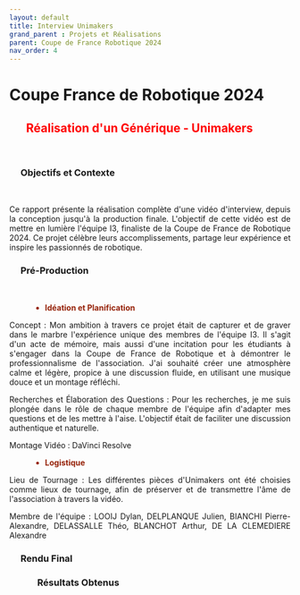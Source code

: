 ```yaml
---
layout: default
title: Interview Unimakers
grand_parent : Projets et Réalisations
parent: Coupe de France Robotique 2024
nav_order: 4
---
```


<h1><strong>Coupe France de Robotique 2024</strong></h1>

<h2 style="color: red; margin-left: 30px;"><strong>Réalisation d'un Générique - Unimakers</strong></h2>

<br>

<h3 style="margin-left: 20px;">Objectifs et Contexte</h3>

<br>

<p align="justify">Ce rapport présente la réalisation complète d'une vidéo d'interview, depuis la conception jusqu'à la production finale. L'objectif de cette vidéo est de mettre en lumière l'équipe I3, finaliste de la Coupe de France de Robotique 2024. Ce projet célèbre leurs accomplissements, partage leur expérience et inspire les passionnés de robotique.</p>

<h3 style="margin-left: 20px;">Pré-Production</h3>

<br>

<dev>
<ul style="margin-left: 40px; color: #96230A">
    <li><strong>Idéation et Planification</strong></li>
</ul></dev>

<p align="justify">Concept : Mon ambition à travers ce projet était de capturer et de graver dans le marbre l'expérience unique des membres de l'équipe I3. Il s'agit d'un acte de mémoire, mais aussi d'une incitation pour les étudiants à s'engager dans la Coupe de France de Robotique et à démontrer le professionnalisme de l'association. J'ai souhaité créer une atmosphère calme et légère, propice à une discussion fluide, en utilisant une musique douce et un montage réfléchi.</p>

<p align="justify">Recherches et Élaboration des Questions : Pour les recherches, je me suis plongée dans le rôle de chaque membre de l'équipe afin d'adapter mes questions et de les mettre à l'aise. L'objectif était de faciliter une discussion authentique et naturelle.</p>

<p align="justify">Montage Vidéo : DaVinci Resolve</p>

<dev>
<ul style="margin-left: 40px; color: #96230A">
    <li><strong>Logistique</strong></li>
</ul></dev>

<p align="justify">Lieu de Tournage : Les différentes pièces d'Unimakers ont été choisies comme lieux de tournage, afin de préserver et de transmettre l'âme de l'association à travers la vidéo. </p>
<p align="justify">Membre de l'équipe : LOOIJ Dylan, DELPLANQUE Julien, BIANCHI Pierre-Alexandre, DELASSALLE Théo, BLANCHOT Arthur, DE LA CLEMEDIERE Alexandre</p>

<h3 style="margin-left: 20px;">Rendu Final</h3>

<!--INSERER VIDEO-->

<h3 style="margin-left: 50px;"><strong>Résultats Obtenus</strong></h3>


